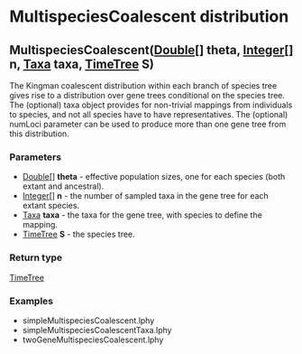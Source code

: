 MultispeciesCoalescent distribution
===================================
MultispeciesCoalescent([Double[]](../types/Double[].md) **theta**, [Integer[]](../types/Integer[].md) **n**, [Taxa](../types/Taxa.md) **taxa**, [TimeTree](../types/TimeTree.md) **S**)
---------------------------------------------------------------------------------------------------------------------------------------------------------------------------------------

The Kingman coalescent distribution within each branch of species tree gives rise to a distribution over gene trees conditional on the species tree. The (optional) taxa object provides for non-trivial mappings from individuals to species, and not all species have to have representatives. The (optional) numLoci parameter can be used to produce more than one gene tree from this distribution.

### Parameters

- [Double[]](../types/Double[].md) **theta** - effective population sizes, one for each species (both extant and ancestral).
- [Integer[]](../types/Integer[].md) **n** - the number of sampled taxa in the gene tree for each extant species.
- [Taxa](../types/Taxa.md) **taxa** - the taxa for the gene tree, with species to define the mapping.
- [TimeTree](../types/TimeTree.md) **S** - the species tree. 

### Return type

[TimeTree](../types/TimeTree.md)


### Examples

- simpleMultispeciesCoalescent.lphy
- simpleMultispeciesCoalescentTaxa.lphy
- twoGeneMultispeciesCoalescent.lphy



